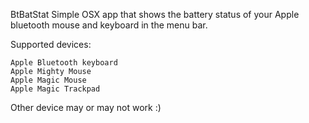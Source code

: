 BtBatStat
Simple OSX app that shows the battery status of your Apple bluetooth mouse and keyboard in the menu bar.

Supported devices:

    Apple Bluetooth keyboard
    Apple Mighty Mouse
    Apple Magic Mouse
    Apple Magic Trackpad 

Other device may or may not work :)
